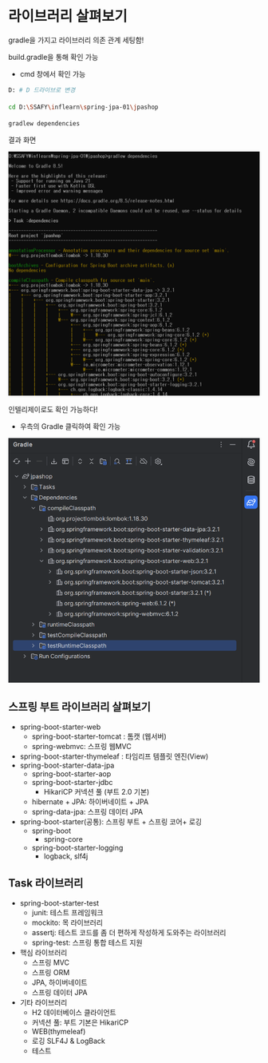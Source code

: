 # 라이브러리 살펴보기

gradle을 가지고 라이브러리 의존 관계 세팅함!

build.gradle을 통해 확인 가능

- cmd 창에서 확인 가능

```bash
D: # D 드라이브로 변경 

cd D:\SSAFY\inflearn\spring-jpa-01\jpashop

gradlew dependencies
```

결과 화면

![Untitled](images/Untitled.png)

인텔리제이로도 확인 가능하다!

- 우측의 Gradle 클릭하여 확인 가능

![Untitled](images/Untitled1.png)

## 스프링 부트 라이브러리 살펴보기

- spring-boot-starter-web
    - spring-boot-starter-tomcat : 톰캣 (웹서버)
    - spring-webmvc: 스프링 웹MVC
- spring-boot-starter-thymeleaf :  타임리프 템플릿 엔진(View)
- spring-boot-starter-data-jpa
    - spring-boot-starter-aop
    - spring-boot-starter-jdbc
        - HikariCP 커넥션 풀 (부트 2.0 기본)
    - hibernate + JPA: 하이버네이트 + JPA
    - spring-data-jpa: 스프링 데이터 JPA
- spring-boot-starter(공통): 스프링 부트 + 스프링 코어+ 로깅
    - spring-boot
        - spring-core
    - spring-boot-starter-logging
        - logback, slf4j

## Task 라이브러리

- spring-boot-starter-test
    - junit: 테스트 프레임워크
    - mockito: 목 라이브러리
    - assertj: 테스트 코드를 좀 더 편하게 작성하게 도와주는 라이브러리
    - spring-test: 스프링 통합 테스트 지원
- 핵심 라이브러리
    - 스프링 MVC
    - 스프링 ORM
    - JPA, 하이버네이트
    - 스프링 데이터 JPA
- 기타 라이브러리
    - H2 데이터베이스 클라이언트
    - 커넥션 풀: 부트 기본은 HikariCP
    - WEB(thymeleaf)
    - 로깅 SLF4J & LogBack
    - 테스트
